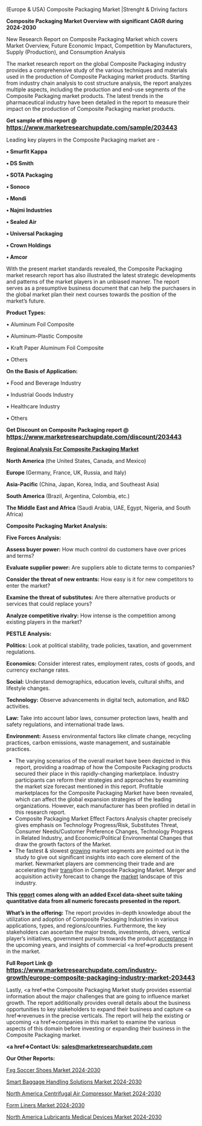  (Europe & USA) Composite Packaging Market |Strenght & Driving factors

<strong>Composite Packaging Market Overview with significant CAGR during 2024-2030</strong>

New Research Report on Composite Packaging Market which covers Market Overview, Future Economic Impact, Competition by Manufacturers, Supply (Production), and Consumption Analysis

The market research report on the global Composite Packaging industry provides a comprehensive study of the various techniques and materials used in the production of Composite Packaging market products. Starting from industry chain analysis to cost structure analysis, the report analyzes multiple aspects, including the production and end-use segments of the Composite Packaging market products. The latest trends in the pharmaceutical industry have been detailed in the report to measure their impact on the production of Composite Packaging market products.

<strong>Get sample of this report @ <a href=https://www.marketresearchupdate.com/sample/203443><font size=3 color=#0000ff>https://www.marketresearchupdate.com/sample/203443</font></a></strong>

Leading key players in the Composite Packaging market are -

<strong>• Smurfit Kappa

• DS Smith

• SOTA Packaging

• Sonoco

• Mondi

• Najmi Industries

• Sealed Air

• Universal Packaging

• Crown Holdings

• Amcor</strong>

With the present market standards revealed, the Composite Packaging market research report has also illustrated the latest strategic developments and patterns of the market players in an unbiased manner. The report serves as a presumptive business document that can help the purchasers in the global market plan their next courses towards the position of the market’s future.

<strong>Product Types:</strong>

• Aluminum Foil Composite

• Aluminum-Plastic Composite

• Kraft Paper Aluminum Foil Composite

• Others

<strong>On the Basis of Application:</strong>

• Food and Beverage Industry

• Industrial Goods Industry

• Healthcare Industry

• Others

<strong>Get Discount on Composite Packaging report @ <a href=https://www.marketresearchupdate.com/discount/203443><font size=3 color=#0000ff>https://www.marketresearchupdate.com/discount/203443</font></a></strong>

<strong><u><b>Regional Analysis For Composite Packaging Market</b></u></strong>

<strong><b>North America</b></strong> (the United States, Canada, and Mexico)

<strong><b>Europe </b></strong>(Germany, France, UK, Russia, and Italy)

<strong><b>Asia-Pacific</b></strong> (China, Japan, Korea, India, and Southeast Asia)

<strong><b>South America</b></strong> (Brazil, Argentina, Colombia, etc.)

<strong><b>The Middle East and Africa</b></strong> (Saudi Arabia, UAE, Egypt, Nigeria, and South Africa)

<strong>Composite Packaging Market Analysis:</strong>

<strong>Five Forces Analysis:</strong>

<strong>Assess buyer power:</strong> How much control do customers have over prices and terms?

<strong>Evaluate supplier power:</strong> Are suppliers able to dictate terms to companies?

<strong>Consider the threat of new entrants:</strong> How easy is it for new competitors to enter the market?

<strong>Examine the threat of substitutes:</strong> Are there alternative products or services that could replace yours?

<strong>Analyze competitive rivalry:</strong> How intense is the competition among existing players in the market?

<strong>PESTLE Analysis:</strong>

<strong>Politics:</strong> Look at political stability, trade policies, taxation, and government regulations.

<strong>Economics:</strong> Consider interest rates, employment rates, costs of goods, and currency exchange rates.

<strong>Social:</strong> Understand demographics, education levels, cultural shifts, and lifestyle changes.

<strong>Technology:</strong> Observe advancements in digital tech, automation, and R&D activities.

<strong>Law:</strong> Take into account labor laws, consumer protection laws, health and safety regulations, and international trade laws.

<strong>Environment:</strong> Assess environmental factors like climate change, recycling practices, carbon emissions, waste management, and sustainable practices.

<ul>
  <li>The varying scenarios of the overall market have been depicted in this report, providing a roadmap of how the Composite Packaging products secured their place in this rapidly-changing marketplace. Industry participants can reform their strategies and approaches by examining the market size forecast mentioned in this report. Profitable marketplaces for the Composite Packaging Market have been revealed, which can affect the global expansion strategies of the leading organizations. However, each manufacturer has been profiled in detail in this research report.</li>
  <li>Composite Packaging Market Effect Factors Analysis chapter precisely gives emphasis on Technology Progress/Risk, Substitutes Threat, Consumer Needs/Customer Preference Changes, Technology Progress in Related Industry, and Economic/Political Environmental Changes that draw the growth factors of the Market.</li>
  <li>The fastest &amp; slowest <a href=ASDF991299>growing</a> market segments are pointed out in the study to give out significant insights into each core element of the market. Newmarket players are commencing their trade and are accelerating their <a href=>trans</a>ition in Composite Packaging Market. Merger and acquisition activity forecast to change the <a href=>market</a> landscape of this industry.</li>
</ul>
<strong>This <a href=>report</a> comes along with an added Excel data-sheet suite taking quantitative data from all numeric forecasts presented in the report.</strong>

<strong>What’s in the offering:</strong> The report provides in-depth knowledge about the utilization and adoption of Composite Packaging Industries in various applications, types, and regions/countries. Furthermore, the key stakeholders can ascertain the major trends, investments, drivers, vertical player’s initiatives, government pursuits towards the product <a href=ASDF881288>acceptance</a> in the upcoming years, and insights of commercial <a href=>products</a> present in the market.

<strong>Full Report Link @ <a href=https://www.marketresearchupdate.com/industry-growth/europe-composite-packaging-industry-market-203443><font size=3 color=#0000ff>https://www.marketresearchupdate.com/industry-growth/europe-composite-packaging-industry-market-203443</font></a></strong>

Lastly, <a href=>the</a> Composite Packaging Market study provides essential information about the major challenges that are going to influence market growth. The report additionally provides overall details about the business opportunities to key stakeholders to expand their business and capture <a href=>revenues</a> in the precise verticals. The report will help the existing or upcoming <a href=>companies</a> in this market to examine the various aspects of this domain before investing or expanding their business in the Composite Packaging market.

<strong><a href=><strong>Contact Us:</strong></a></strong>
<strong>sales@marketresearchupdate.com</strong>

<strong>Our Other Reports:</strong>

<a href=https://www.linkedin.com/pulse/fxg-soccer-shoes-market-current-business-trends>Fxg Soccer Shoes Market 2024-2030</a>

<a href=https://www.linkedin.com/pulse/smart-baggage-handling-solutions-market-2023>Smart Baggage Handling Solutions Market 2024-2030</a>

<a href=https://www.linkedin.com/pulse/north-america-centrifugal-air-compressor-market>North America Centrifugal Air Compressor Market 2024-2030</a>

<a href=https://www.linkedin.com/pulse/form-liners-market-2023-2029-thriving-focuses-r4tqf/>Form Liners Market 2024-2030</a>

<a href=https://www.linkedin.com/pulse/north-america-lubricants-medical-devices-market-myrvf/>North America Lubricants Medical Devices Market 2024-2030</a>

